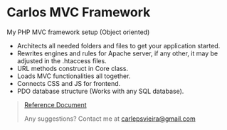 # Carlos MVC Framework

My PHP MVC framework setup (Object oriented)

- Architects all needed folders and files to get your application started.
- Rewrites engines and rules for Apache server, if any other, it may be adjusted in the .htaccess files.
- URL methods construct in Core class.
- Loads MVC functionalities all together.
- Connects CSS and JS for frontend.
- PDO database structure (Works with any SQL database).

> [Reference Document](https://carlospsvieira.github.io/mvc_framework_docs)
>
> Any suggestions? Contact me at carlepsvieira@gmail.com
